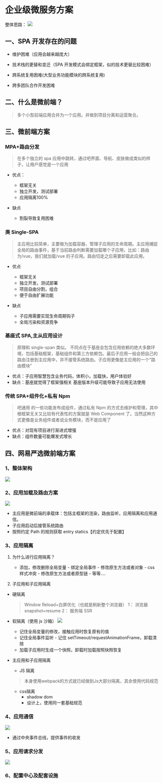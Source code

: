 # 企业级微服务方案

整体思路：
![](/images/gmtc/muti-route/total.png)

## 一、SPA 开发存在的问题

- 维护困难（应用会越来越庞大）

- 技术栈的更替和变迁（SPA 开发模式会绑定框架，似的技术更替比较困难）

- 跨系统复用困难(大型业务功能模块的跨系统复用)
- 跨多团队合作开发困难

## 二、什么是微前端？

> 多个小型前端应用合并为一个应用。并做到项目分离和运营聚合。

## 三、微前端方案

### MPA+路由分发

> 在多个独立的 spa 应用中跳转，通过吧界面、导航、皮肤做成类似的样子，让用户感觉是一个应用

- 优点：

	- 框架无关
	- 独立开发，测试部署
	- 应用隔离100%

- 缺点

	- 割裂导致复用困难

### 类 Single-SPA

> 主应用比较简单，主要做为加载容器，管理子应用的生命周期。主应用捕捉全局的路由事件，基于当前路由判断需要加载哪个子应用，比如：路由为/vue，我们就加载/vue 的子应用。路由切走之后需要卸载此应用。

- 优点

	- 框架无关
	- 独立开发，测试部署
	- 项目自由分割，组合
	- 便于自由扩展功能

- 缺点

	- 子应用需要实现生命周期钩子
	- 全局污染和资源竞争

### 基座式 SPA,主从应用设计

> 原理和 single-span 类似。
> 不同点在于基座会包含应用依赖的绝大多数环境，包括基础框架，基础组件和第三方依赖包。最后子应用一般会把自己的路由注册到主应用中，并不接管系统路由。子应用更像是主应用的一个“路由模块”

- 优点：子应用智慧包含业务代码，体积小，加载快，用户体验好
- 缺点：基座就觉得了框架强相关
  基座版本升级可能导致子应用无法使用

### 传统 SPA+组件化+私有 Npm

> 吧通用 的一些功能发布成组件，通过私有 Npm 的方式去维护和管理，其中根框架无关又比较有代表性的方案就是 Web Component 了。当然这种方式更像是业务组件或者说业务模块，而不是应用了

- 优点：对现有项目进行渐进式增强
- 缺点：组件数量可能爆发式增长

## 四、网易严选微前端方案

### 1、整体架构

![](/images/gmtc/muti-route/stract.jpg)

### 2、应用加载及路由方案

![](/images/gmtc/muti-route/route.jpg)

- 主应用是微前端的承载体：包括主框架的渲染，路由监听，应用隔离和应用通信。
- 子应用启动后接管系统路由
- 按照约定 Path 的规则获取 entry statics【约定优先于配置】

### 3、应用隔离

1. 为什么进行应用隔离？

   - 添加，修改删除全局变量 - 绑定全局事件 - 修改原生方法或者对象 - css 样式冲突 - 修改原生方法或者原型链 - 等等....

2. 子应用和子应用隔离

- 硬隔离

  > Window Reload+白屏优化（也就是刷新整个浏览器）
  > 1： 浏览器 snapshot+resume
  > 2： 服务端 SSR

- 软隔离（使用 js 沙箱）
![](/images/gmtc/muti-route/jx-box.jpg)

  - 记住全局变量的修改，接触应用时恢复原有的值
  - 记住全局事件监听 - 记住 setTimeout/requestAnimationFrame，卸载清除
  - 加载子应用时生成一个快照，卸载时加载按照快照恢复

- 主应用和子应用隔离

	- JS 隔离
	> 本身使用webpack的方式就已经做到Js大部分隔离，其余使用代码规范
	- css隔离
		- shadow dom
    	- 设计上，使用同一套基础规范

### 4、应用通信
![](/images/gmtc/muti-route/event.jpg)

- 通过中央事件总线，提供事件的收发

### 5、应用请求分发
![](/images/gmtc/muti-route/fenfa.jpg)

### 6、配置中心及配套设施
